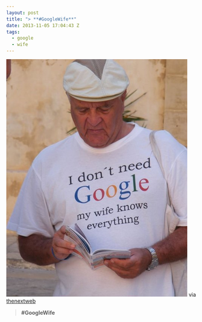 ```yaml
---
layout: post
title: "> **#GoogleWife**"
date: 2013-11-05 17:04:43 Z
tags:
  - google
  - wife
---
```

![](/media/2013/11/66101336269.jpg)
via [thenextweb](http://thenextweb.tumblr.com/post/66080649713/googlewife)

> **#GoogleWife**
